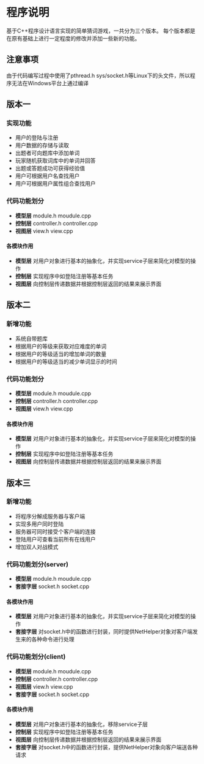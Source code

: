 # 程序说明

基于C++程序设计语言实现的简单猜词游戏，一共分为三个版本。
每个版本都是在原有基础上进行一定程度的修改并添加一些新的功能。

## 注意事项

由于代码编写过程中使用了pthread.h sys/socket.h等Linux下的头文件，所以程序无法在Windows平台上通过编译

## 版本一

### 实现功能

- 用户的登陆与注册
- 用户数据的存储与读取
- 出题者可向题库中添加单词
- 玩家随机获取词库中的单词并回答
- 出题或答题成功可获得经验值
- 用户可根据用户名查找用户
- 用户可根据用户属性组合查找用户

### 代码功能划分

- **模型层** module.h moudule.cpp
- **控制层** controller.h controller.cpp
- **视图层** view.h view.cpp

#### 各模块作用

- **模型层** 
  对用户对象进行基本的抽象化，并实现service子层来简化对模型的操作
- **控制层** 
  实现程序中如登陆注册等基本任务
- **视图层** 
  向控制层传递数据并根据控制层返回的结果来展示界面

## 版本二

### 新增功能

- 系统自带题库
- 根据用户的等级来获取对应难度的单词
- 根据用户的等级适当的增加单词的数量
- 根据用户的等级适当的减少单词显示的时间

### 代码功能划分

- **模型层** module.h moudule.cpp
- **控制层** controller.h controller.cpp
- **视图层** view.h view.cpp

#### 各模块作用

- **模型层** 
  对用户对象进行基本的抽象化，并实现service子层来简化对模型的操作
- **控制层** 
  实现程序中如登陆注册等基本任务
- **视图层** 
  向控制层传递数据并根据控制层返回的结果来展示界面

## 版本三

### 新增功能

- 将程序分解成服务器与客户端
- 实现多用户同时登陆
- 服务器可同时接受个客户端的连接
- 登陆用户可查看当前所有在线用户
- 增加双人对战模式

### 代码功能划分(server)

- **模型层** module.h moudule.cpp
- **套接字层** socket.h socket.cpp

#### 各模块作用

- **模型层** 
  对用户对象进行基本的抽象化，并实现service子层来简化对模型的操作
- **套接字层** 
  对socket.h中的函数进行封装，同时提供NetHelper对象对客户端发生来的各种命令进行处理

### 代码功能划分(client)

- **模型层** module.h moudule.cpp
- **控制层** controller.h controller.cpp
- **视图层** view.h view.cpp
- **套接字层** socket.h socket.cpp

#### 各模块作用

- **模型层** 
  对用户对象进行基本的抽象化，移除service子层
- **控制层** 
  实现程序中如登陆注册等基本任务
- **视图层** 
  向控制层传递数据并根据控制层返回的结果来展示界面
- **套接字层** 
  对socket.h中的函数进行封装，提供NetHelper对象向客户端送各种请求